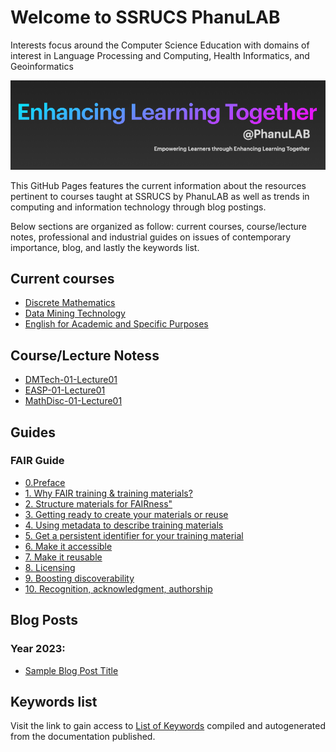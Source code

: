 # Welcome to SSRUCS PhanuLAB

Interests focus around the Computer Science Education with domains of interest in Language Processing and Computing, Health Informatics, and Geoinformatics

<!--- Grupa za aplikacije i usluge na eksaskalarnoj istraživačkoj infrastrukturi / **G**roup for **A**pplications and **S**ervices on **E**xascale **R**esearch **I**nfrastructure --->

![Learn with me @PhanuLAB](assets/images/PhanuLAB2023.png)

<!---## [Thai Language](th/index.md)--->

<!---still under development--->

<!---## [English Language](en/index.md)--->

This GitHub Pages features the current information about the resources pertinent to courses taught at SSRUCS by PhanuLAB as well as trends in computing and information technology through blog postings.

Below sections are organized as follow: current courses, course/lecture notes, professional and industrial guides on issues of contemporary importance, blog, and lastly the keywords list.


## Current courses
- [Discrete Mathematics](courses/mathdisc.md)
- [Data Mining Technology](courses/dmtech.md)
- [English for Academic and Specific Purposes](courses/easp.md)
     
     
## Course/Lecture Notess
- [DMTech-01-Lecture01](lecture-notes/dmtech-lect01-intro.md)
- [EASP-01-Lecture01](lecture-notes/easp-lect01-intro.md)
- [MathDisc-01-Lecture01](lecture-notes/mathdisc-lect01-intro.md)


## Guides

### FAIR Guide
- [0.Preface](fair-chapters/Preface.md)
- [1. Why FAIR training & training materials?](fair-chapters/chapter_01.md)
- [2. Structure materials for FAIRness"](fair-chapters/chapter_02.md)
- [3. Getting ready to create your materials or reuse](fair-chapters/chapter_03.md)
- [4. Using metadata to describe training materials](fair-chapters/chapter_04.md)
- [5. Get a persistent identifier for your training material](fair-chapters/chapter_05.md)
- [6. Make it accessible](fair-chapters/chapter_06.md)
- [7. Make it reusable](fair-chapters/chapter_07.md)
- [8. Licensing](fair-chapters/chapter_08.md)
- [9. Boosting discoverability](fair-chapters/chapter_09.md)
- [10. Recognition, acknowledgment, authorship](fair-chapters/chapter_10.md)
 
## Blog Posts
 
### Year 2023:
- [Sample Blog Post Title](posts/2023-01-21-sample-blog-post-title.md)
 
 
## Keywords list
 
Visit the link to gain access to [List of Keywords](keywords.md) compiled and autogenerated from the documentation published.

